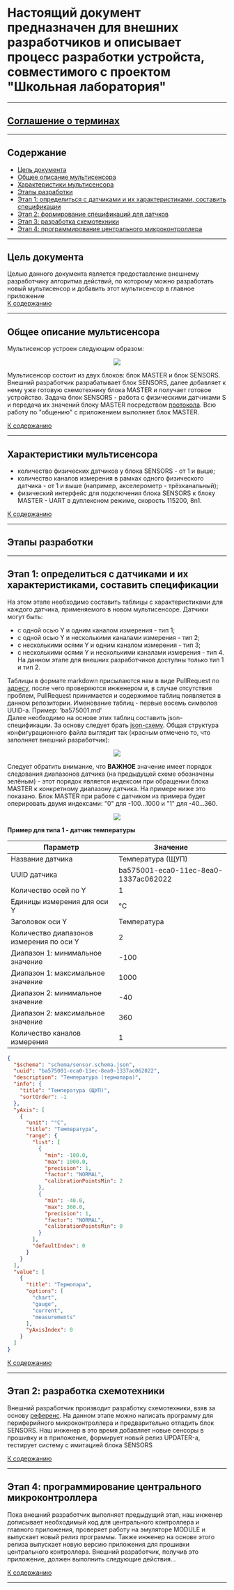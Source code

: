# Настоящий документ предназначен для внешних разработчиков и описывает процесс разработки устройста, совместимого с проектом "Школьная лаборатория"
***
## [Соглашение о терминах](/terms-convention.md)
***
## Содержание
* [Цель документа](#цель-документа)
* [Общее описание мультисенсора](#общее-описание-мультисенсора)
* [Характеристики мультисенсора](#характеристики-мультисенсора)
* [Этапы разработки](#этапы-разработки)
* [Этап 1: определиться с датчиками и их характеристиками, составить спецификации](#этап-1-определиться-с-датчиками-и-их-характеристиками-составить-спецификации)
* [Этап 2: формирование спецификаций для датчков](#этап-2-формирование-спецификаций-для-датчиков)
* [Этап 3: разработка схемотехники](#этап-3-разработка-схемотехники)
* [Этап 4: программирование центрального микроконтроллера](#этап-4-программирование-центрального-микроконтроллера)
***
## Цель документа
Целью данного документа является предоставление внешнему разработчику алгоритма действий, по которому можно разработать новый мультисенсор и добавить этот мультисенсор в главное приложение  
[К содержанию](#содержание)
***
## Общее описание мультисенсора
Мультисенсор устроен следующим образом:  
<p align="center">
  <img src="/related-documents/diagrams/device-block-diagram.png">
</p>

Мультисенсор состоит из двух блоков: блок MASTER и блок SENSORS. Внешний разработчик разрабатывает блок SENSORS, далее добавляет к нему уже готовую схемотехнику блока MASTER и получает готовое устройство. Задача блок SENSORS - работа с физическими датчиками S и передача их значений блоку MASTER посредством [протокола](/protocol-description.md). Всю работу по "общению" с приложением выполняет блок MASTER.  
  
[К содержанию](#содержание)
***
## Характеристики мультисенсора
* количество физических датчиков у блока SENSORS - от 1 и выше;
* количество каналов измерения в рамках одного физического датчика - от 1 и выше (например, акселерометр - трёхканальный);
* физический интерфейс для подключения блока SENSORS к блоку MASTER - UART в дуплексном режиме, скорость 115200, 8n1.  
  
[К содержанию](#содержание)
***
## Этапы разработки
***
## Этап 1: определиться с датчиками и их характеристиками, составить спецификации
На этом этапе необходимо составить таблицы с характеристиками для каждого датчика, применяемого в новом мультисенсоре. Датчики могут быть:
* с одной осью Y и одним каналом измерения - тип 1;
* с одной осью Y и несколькими каналами измерения - тип 2;
* с несколькими осями Y и одним каналом измерения  - тип 3;
* с несколькими осями Y и несколькими каналами измерения - тип 4.  
На данном этапе для внешних разработчиков доступны только тип 1 и тип 2.  
  
Таблицы в формате markdown присылаются нам в виде PullRequest по [адресу](/sensor-parameter-tables), после чего проверяются инженером и, в случае отсутствия проблем, PullRequest принимается и содержимое таблиц появляется в данном репозитории. Именование таблиц - первые восемь символов UUID-а. Пример: 'ba575001.md'  
Далее необходимо на основе этих таблиц составить json-спецификации. За основу следует брать [json-схему](/specifications/schema/sensor.schema.json). Общая структура конфигурационного файла выглядит так (красным отмечено то, что заполняет внешний разработчик):  
<p align="center">
  <img src="/related-documents/diagrams/config-file-structure.png">
</p>
  
Следует обратить внимание, что **ВАЖНОЕ** значение имеет порядок следования диапазонов датчика (на предыдущей схеме обозначены зелёным) - этот порядок является индексом при обращении блока MASTER к конкретному диапазону датчика. На примере ниже это показано. Блок MASTER при работе с датчиком из примера будет оперировать двумя индексами: "0" для -100...1000 и "1" для -40...360.
<p align="center">
  <img src="/related-documents/pictures/spec-range-index.png">
</p>
  
**Пример для типа 1 - датчик температуры**

| Параметр                                 | Значение                             | 
|------------------------------------------|--------------------------------------|
| Название датчика                         | Температура (ЩУП)                    |
| UUID датчика                             | ba575001-eca0-11ec-8ea0-1337ac062022 |
| Количество осей по Y                     | 1                                    |
| Единицы измерения для оси Y              | °C                                   |
| Заголовок оси Y                          | Температура                          |
| Количество диапазонов измерения по оси Y | 2                                    |
| Диапазон 1: минимальное значение         | -100                                 |
| Диапазон 1: максимальное значение        | 1000                                 |
| Диапазон 2: минимальное значение         | -40                                  |
| Диапазон 2: максимальное значение        | 360                                  |
| Количество каналов измерения             | 1                                    |

```json
{
  "$schema": "schema/sensor.schema.json",
  "uuid": "ba575001-eca0-11ec-8ea0-1337ac062022",
  "description": "Температура (термопара)",
  "info": {
    "title": "Температура (ЩУП)",
    "sortOrder": -1
  },
  "yAxis": [
    {
      "unit": "°C",
      "title": "Температура",
      "range": {
        "list": [
          {
            "min": -100.0,
            "max": 1000.0,
            "precision": 1,
            "factor": "NORMAL",
            "calibrationPointsMin": 2
          },
          {
            "min": -40.0,
            "max": 360.0,
            "precision": 1,
            "factor": "NORMAL",
            "calibrationPointsMin": 0
          }
        ],
        "defaultIndex": 0
      }
    }
  ],
  "value": [
    {
      "title": "Термопара",
      "options": [
        "chart",
        "gauge",
        "current",
        "measurements"
      ],
      "yAxisIndex": 0
    }
  ]
}
```
  
[К содержанию](#содержание)
***
## Этап 2: разработка схемотехники
Внешний разработчик производит разработку схемотехники, взяв за основу [референс](/circuit-design-requirements.md). На данном этапе можно написать программу для периферийного микроконтроллера и предварительно отладить блок SENSORS. Наш инженер в это время добавляет новые сенсоры в прошивку и в приложение, формирует новый релиз UPDATER-а, тестирует систему с имитацией блока SENSORS

[К содержанию](#содержание)
***
## Этап 4: программирование центрального микроконтроллера
Пока внешний разработчик выполняет предыдущий этап, наш инженер дописывает необходимый код для центрального контроллера и главного приложения, проверяет работу на эмуляторе MODULE и выпускает новый релиз программы. Также инженер на основе этого релиза выпускает новую версию приложения для прошивки центрального контроллера. Внешний разработчик, получив это приложение, должен выполнить следующие действия...


[К содержанию](#содержание)
***
